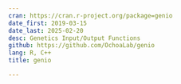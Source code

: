 ```yaml
---
cran: https://cran.r-project.org/package=genio
date_first: 2019-03-15
date_last: 2025-02-20
desc: Genetics Input/Output Functions
github: https://github.com/OchoaLab/genio
lang: R, C++
title: genio

---
```

